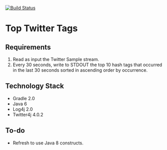[![Build Status](https://travis-ci.org/mrcodeninja/top-twitter-tags.svg)](https://travis-ci.org/mrcodeninja/top-twitter-tags)

# Top Twitter Tags #

## Requirements ##
1. Read as input the Twitter Sample stream.
2. Every 30 seconds, write to STDOUT the top 10 hash tags that occurred in the last 30 seconds sorted in ascending order by occurrence.

## Technology Stack ##
* Gradle 2.0
* Java 6
* Log4j 2.0
* Twitter4j 4.0.2

## To-do ##
* Refresh to use Java 8 constructs.
